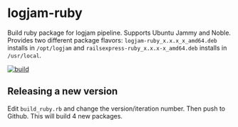 # logjam-ruby

Build ruby package for logjam pipeline. Supports Ubuntu Jammy and
Noble. Provides two different package flavors:
`logjam-ruby_x.x.x_x_amd64.deb` installs in `/opt/logjam` and
`railsexpress-ruby_x.x.x-x_amd64.deb` installs in `/usr/local`.

[![build](https://github.com/skaes/logjam-ruby/actions/workflows/build.yml/badge.svg)](https://github.com/skaes/logjam-ruby/actions/workflows/build.yml)


## Releasing a new version

Edit `build_ruby.rb` and change the version/iteration number. Then
push to Github. This will build 4 new packages.
